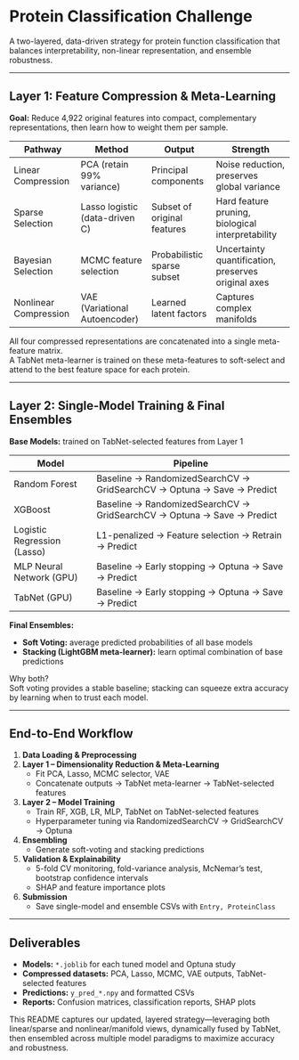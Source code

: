 # Protein Classification Challenge

A two-layered, data-driven strategy for protein function classification that balances interpretability, non-linear representation, and ensemble robustness.

---

## Layer 1: Feature Compression & Meta-Learning

**Goal:** Reduce 4,922 original features into compact, complementary representations, then learn how to weight them per sample.

| Pathway                 | Method                          | Output                         | Strength                                              |
|-------------------------|---------------------------------|--------------------------------|-------------------------------------------------------|
| Linear Compression      | PCA (retain 99% variance)       | Principal components           | Noise reduction, preserves global variance            |
| Sparse Selection        | Lasso logistic (data-driven C)  | Subset of original features    | Hard feature pruning, biological interpretability     |
| Bayesian Selection      | MCMC feature selection          | Probabilistic sparse subset    | Uncertainty quantification, preserves original axes   |
| Nonlinear Compression   | VAE (Variational Autoencoder)   | Learned latent factors         | Captures complex manifolds                            |

All four compressed representations are concatenated into a single meta-feature matrix.  
A TabNet meta-learner is trained on these meta-features to soft-select and attend to the best feature space for each protein.

---

## Layer 2: Single-Model Training & Final Ensembles

**Base Models:** trained on TabNet-selected features from Layer 1  

| Model                       | Pipeline                                                                                             |
|-----------------------------|------------------------------------------------------------------------------------------------------|
| Random Forest               | Baseline → RandomizedSearchCV → GridSearchCV → Optuna → Save → Predict                                |
| XGBoost                     | Baseline → RandomizedSearchCV → GridSearchCV → Optuna → Save → Predict                                |
| Logistic Regression (Lasso) | L1-penalized → Feature selection → Retrain → Predict                                                  |
| MLP Neural Network (GPU)    | Baseline → Early stopping → Optuna → Save → Predict                                                  |
| TabNet (GPU)                | Baseline → Early stopping → Optuna → Save → Predict                                                  |

**Final Ensembles:**  
- **Soft Voting:** average predicted probabilities of all base models  
- **Stacking (LightGBM meta-learner):** learn optimal combination of base predictions  

Why both?  
Soft voting provides a stable baseline; stacking can squeeze extra accuracy by learning when to trust each model.

---

## End-to-End Workflow

1. **Data Loading & Preprocessing**  
2. **Layer 1 – Dimensionality Reduction & Meta-Learning**  
   - Fit PCA, Lasso, MCMC selector, VAE  
   - Concatenate outputs → TabNet meta-learner → TabNet-selected features  
3. **Layer 2 – Model Training**  
   - Train RF, XGB, LR, MLP, TabNet on TabNet-selected features  
   - Hyperparameter tuning via RandomizedSearchCV → GridSearchCV → Optuna  
4. **Ensembling**  
   - Generate soft-voting and stacking predictions  
5. **Validation & Explainability**  
   - 5-fold CV monitoring, fold-variance analysis, McNemar’s test, bootstrap confidence intervals  
   - SHAP and feature importance plots  
6. **Submission**  
   - Save single-model and ensemble CSVs with `Entry, ProteinClass`  

---

## Deliverables

- **Models:** `*.joblib` for each tuned model and Optuna study  
- **Compressed datasets:** PCA, Lasso, MCMC, VAE outputs, TabNet-selected features  
- **Predictions:** `y_pred_*.npy` and formatted CSVs  
- **Reports:** Confusion matrices, classification reports, SHAP plots  

This README captures our updated, layered strategy—leveraging both linear/sparse and nonlinear/manifold views, dynamically fused by TabNet, then ensembled across multiple model paradigms to maximize accuracy and robustness.
